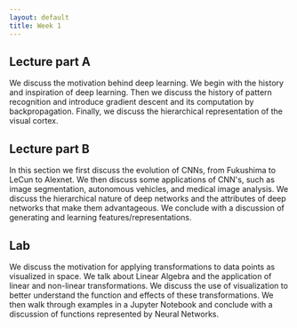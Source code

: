 ```yaml
---
layout: default
title: Week 1
---
```



## Lecture part A

We discuss the motivation behind deep learning. We begin with the history and inspiration of deep learning. Then we discuss the history of pattern recognition and introduce gradient descent and its computation by backpropagation. Finally, we discuss the hierarchical representation of the visual cortex.

## Lecture part B

In this section we first discuss the evolution of CNNs, from Fukushima to LeCun to Alexnet. We then discuss some applications of CNN's, such as image segmentation, autonomous vehicles, and medical image analysis. We discuss the hierarchical nature of deep networks and the attributes of deep networks that make them advantageous. We conclude with a discussion of generating and learning features/representations.

## Lab

We discuss the motivation for applying transformations to data points as visualized in space. We talk about Linear Algebra and the application of linear and non-linear transformations. We discuss the use of visualization to better understand the function and effects of these transformations. We then walk through examples in a Jupyter Notebook and conclude with a discussion of functions represented by Neural Networks.
